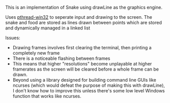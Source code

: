 This is an implementation of Snake using drawLine as the graphics engine.

Uses [pthread-win32](https://github.com/GerHobbelt/pthread-win32) to seperate input and drawing to the screen.
The snake and food are stored as lines drawn between points which are stored and dynamically managed in a linked list

Issues:
 - Drawing frames involves first clearing the terminal, then printing a completely new frame
  - There is a noticeable flashing between frames
  - This means that higher "resolutions" become unplayable at higher framerates as the screen will be cleared before a whole frame can be drawn.
  - Beyond using a library designed for building command line GUIs like ncurses (which would defeat the purpose of making this with drawLine), I don't know how to improve this unless there's some low level Windows function that works like ncurses.

